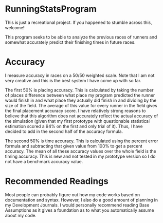 # RunningStatsProgram
This is just a recreational project.
If you happened to stumble across this, welcome!

This program seeks to be able to analyze the previous races of runners and somewhat accurately predict their finishing times in future races.

# Accuracy
I measure accuracy in races on a 50/50 weighted scale. Note that I am not very creative and this is the best system I have come up with so far.

The first 50% is placing accuracy. This is calculated by taking the number of places difference between what place my program predicted the runner would finish in and what place they actually did finish in and dividing by the size of the field. The average of this value for every runner in the field gives the final placement accuracy score.
I have relatively strong reasons to believe that this algorithm does not accurately reflect the actual accuracy of the simulation (given that my first prototype with questionable statistical estimation scored a 94% on the first and only trial of it). Thus, I have decided to add in the second half of the accuracy formula.

The second 50% is time accuracy. This is calculated using the percent error formula and subtracting that given value from 100% to get a percent accuracy. The mean of all these accuracy values over the whole field is the timing accuracy. This is new and not tested in my prototype version so I do not have a benchmark accuracy value.

# Recommended Readings
Most people can probably figure out how my code works based on documentation and syntax. However, I also do a good amount of planning in my Development Journals. I would personally recommend reading Base Assumptions as it gives a foundation as to what you automatically assume about my code.
